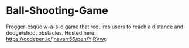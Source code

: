 # Ball-Shooting-Game
Frogger-esque w-a-s-d game that requires users to reach a distance and dodge/shoot obstacles.
Hosted here: https://codepen.io/jnavarr56/pen/YjRVwg
